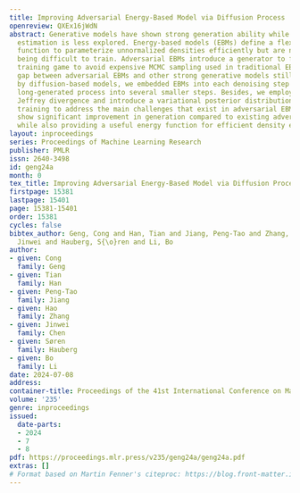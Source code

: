 ```yaml
---
title: Improving Adversarial Energy-Based Model via Diffusion Process
openreview: QXEx16jWdN
abstract: Generative models have shown strong generation ability while efficient likelihood
  estimation is less explored. Energy-based models (EBMs) define a flexible energy
  function to parameterize unnormalized densities efficiently but are notorious for
  being difficult to train. Adversarial EBMs introduce a generator to form a minimax
  training game to avoid expensive MCMC sampling used in traditional EBMs, but a noticeable
  gap between adversarial EBMs and other strong generative models still exists. Inspired
  by diffusion-based models, we embedded EBMs into each denoising step to split a
  long-generated process into several smaller steps. Besides, we employ a symmetric
  Jeffrey divergence and introduce a variational posterior distribution for the generator’s
  training to address the main challenges that exist in adversarial EBMs. Our experiments
  show significant improvement in generation compared to existing adversarial EBMs,
  while also providing a useful energy function for efficient density estimation.
layout: inproceedings
series: Proceedings of Machine Learning Research
publisher: PMLR
issn: 2640-3498
id: geng24a
month: 0
tex_title: Improving Adversarial Energy-Based Model via Diffusion Process
firstpage: 15381
lastpage: 15401
page: 15381-15401
order: 15381
cycles: false
bibtex_author: Geng, Cong and Han, Tian and Jiang, Peng-Tao and Zhang, Hao and Chen,
  Jinwei and Hauberg, S{\o}ren and Li, Bo
author:
- given: Cong
  family: Geng
- given: Tian
  family: Han
- given: Peng-Tao
  family: Jiang
- given: Hao
  family: Zhang
- given: Jinwei
  family: Chen
- given: Søren
  family: Hauberg
- given: Bo
  family: Li
date: 2024-07-08
address:
container-title: Proceedings of the 41st International Conference on Machine Learning
volume: '235'
genre: inproceedings
issued:
  date-parts:
  - 2024
  - 7
  - 8
pdf: https://proceedings.mlr.press/v235/geng24a/geng24a.pdf
extras: []
# Format based on Martin Fenner's citeproc: https://blog.front-matter.io/posts/citeproc-yaml-for-bibliographies/
---
```

